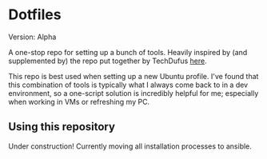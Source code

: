 # Dotfiles

Version: Alpha

A one-stop repo for setting up a bunch of tools. Heavily inspired by (and supplemented by) the repo put together by TechDufus [here](https://github.com/TechDufus/dotfiles/tree/main).

This repo is best used when setting up a new Ubuntu profile. I've found that this combination of tools is typically what I always come back to in a dev environment, so a one-script solution is incredibly helpful for me; especially when working in VMs or refreshing my PC.

## Using this repository

Under construction! Currently moving all installation processes to ansible.
